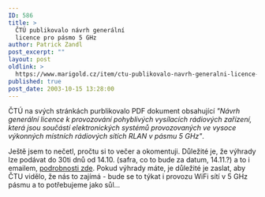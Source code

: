 ```yaml
---
ID: 586
title: >
  ČTÚ publikovalo návrh generální
  licence pro pásmo 5 GHz
author: Patrick Zandl
post_excerpt: ""
layout: post
oldlink: >
  https://www.marigold.cz/item/ctu-publikovalo-navrh-generalni-licence-pro-pasmo-5-ghz
published: true
post_date: 2003-10-15 13:28:00
---
```

<p>
ČTÚ na svých stránkách purblikovalo PDF dokument obsahující <EM>"Návrh generální licence k provozování pohyblivých vysílacích rádiových zařízení, která jsou součástí elektronických systémů provozovaných ve vysoce výkonných místních rádiových sítích RLAN v pásmu 5 GHz"</EM>. </p>

<p>
Ještě jsem to nečetl, pročtu si to večer a okomentuji. Důležité je, že výhrady lze podávat do 30ti dnů od 14.10. (safra, co to bude za datum, 14.11.?) a to i emailem, <A href="http://www.ctu.cz/art.php?iSearch=&amp;iArt=323" target=_blank>podrobnosti zde</A>. Pokud výhrady máte, je důležité je zaslat, aby ČTU vidělo, že nás to zajímá - bude se to týkat i provozu WiFi sítí v 5 GHz pásmu a to potřebujeme jako sůl...</p>
